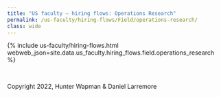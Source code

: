 ```yaml
---
title: "US faculty — hiring flows: Operations Research"
permalink: /us-faculty/hiring-flows/Field/operations-research/
class: wide
---
```


{% include us-faculty/hiring-flows.html webweb_json=site.data.us_faculty.hiring_flows.field.operations_research %}

<br>

Copyright 2022, Hunter Wapman & Daniel Larremore